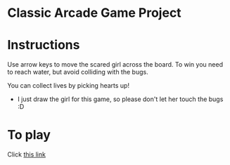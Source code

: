 # Classic Arcade Game Project


# Instructions


Use arrow keys to move the scared girl across the board. To win you need to reach water, but avoid colliding with the bugs.

You can collect lives by picking hearts up!

* I just draw the girl for this game, so please don't let her touch the bugs :D

# To play

Click [this link](https://cdn.rawgit.com/LinaAlghofaili/Classic-Arcade-Game/1e206632/index.html)
